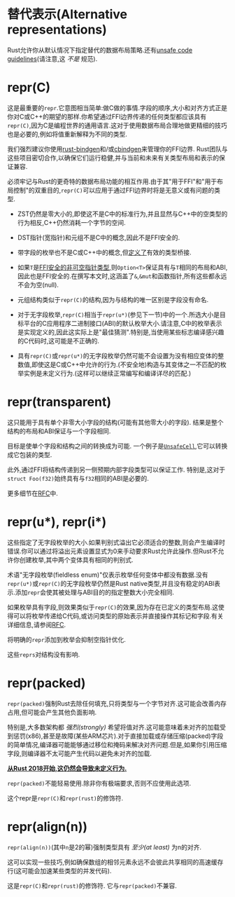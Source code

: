 # 替代表示(Alternative representations)

Rust允许你从默认情况下指定替代的数据布局策略.还有[unsafe code guidelines](https://rust-lang.github.io/unsafe-code-guidelines/layout.html)(请注意,这 *不是* 规范).

# repr(C)

这是最重要的`repr`.它意图相当简单:做C做的事情.字段的顺序,大小和对齐方式正是你对C或C++的期望的那样.你希望通过FFI边界传递的任何类型都应该具有`repr(C)`,因为C是编程世界的通用语言.这对于使用数据布局合理地做更精细的技巧也是必要的,例如将值重新解释为不同的类型.

我们强烈建议你使用[rust-bindgen](https://rust-lang.github.io/rust-bindgen/)和/或[cbindgen](https://github.com/eqrion/cbindgen)来管理你的FFI边界. Rust团队与这些项目密切合作,以确保它们运行稳健,并与当前和未来有关类型布局和表示的保证兼容.

必须牢记与Rust的更奇特的数据布局功能的相互作用.由于其"用于FFI"和"用于布局控制"的双重目的,`repr(C)`可以应用于通过FFI边界时将是无意义或有问题的类型.

- ZST仍然是零大小的,即使这不是C中的标准行为,并且显然与C++中的空类型的行为相反,C++仍然消耗一个字节的空间.

- DST指针(宽指针)和元组不是C中的概念,因此不是FFI安全的.

- 带字段的枚举也不是C或C++中的概念,但[定义了](https://github.com/rust-lang/rfcs/blob/master/text/2195-really-tagged-unions.md)有效的类型桥接.

- 如果`T`是[FFI安全的非可空指针类型](https://github.com/rust-lang-nursery/nomicon/blob/master/src/ffi.html#the-nullable-pointer-optimization),则`Option<T>`保证具有与`T`相同的布局和ABI,因此也是FFI安全的.在撰写本文时,这涵盖了`&`,`&mut`和函数指针,所有这些都永远不会为空(null).

- 元组结构类似于`repr(C)`的结构,因为与结构的唯一区别是字段没有命名.

- 对于无字段枚举,`repr(C)`相当于`repr(u*)`(参见下一节)中的一个.所选大小是目标平台的C应用程序二进制接口(ABI)的默认枚举大小.请注意,C中的枚举表示是实现定义的,因此这实际上是"最佳猜测".特别是,当使用某些标志编译感兴趣的C代码时,这可能是不正确的.

- 具有`repr(C)`或`repr(u*)`的无字段枚举仍然可能不会设置为没有相应变体的整数值,即使这是C或C++中允许的行为.(不安全地)构造与其变体之一不匹配的枚举实例是未定义行为.(这样可以继续正常编写和编译详尽的匹配.)

# repr(transparent)

这只能用于具有单个非零大小字段的结构(可能有其他零大小的字段). 结果是整个结构的布局和ABI保证与一个字段相同.

目标是使单个字段和结构之间的转换成为可能. 一个例子是[`UnsafeCell`](https://github.com/rust-lang-nursery/nomicon/blob/master/std/cell/struct.UnsafeCell.html),它可以转换成它包装的类型.

此外,通过FFI将结构传递到另一侧预期内部字段类型可以保证工作. 特别是,这对于`struct Foo(f32)`始终具有与`f32`相同的ABI是必要的.

更多细节在[RFC](https://github.com/rust-lang/rfcs/blob/master/text/1758-repr-transparent.md)中.

# repr(u*), repr(i*)

这些指定了无字段枚举的大小.如果判别式溢出它必须适合的整数,则会产生编译时错误.你可以通过将溢出元素设置显式为0来手动要求Rust允许此操作.但Rust不允许你创建枚举,其中两个变体具有相同的判别式.

术语"无字段枚举(fieldless enum)"仅表示枚举任何变体中都没有数据.没有`repr(u*)`或`repr(C)`的无字段枚举仍然是Rust native类型,并且没有稳定的ABI表示.添加`repr`会使其被处理与ABI目的的指定整数大小完全相同.

如果枚举具有字段,则效果类似于`repr(C)`的效果,因为存在已定义的类型布局.这使得可以将枚举传递给C代码,或访问类型的原始表示并直接操作其标记和字段.有关详细信息,请参阅[RFC](https://github.com/rust-lang/rfcs/blob/master/text/2195-really-tagged-unions.md).

将明确的`repr`添加到枚举会抑制空指针优化.

这些`reprs`对结构没有影响.

# repr(packed)

`repr(packed)`强制Rust去除任何填充,只将类型与一个字节对齐.这可能会改善内存占用,但可能会产生其他负面影响.

特别是,大多数架构都 *强烈(strongly)* 希望将值对齐.这可能意味着未对齐的加载受到惩罚(x86),甚至是故障(某些ARM芯片).对于直接加载或存储压缩(packed)字段的简单情况,编译器可能能够通过移位和掩码来解决对齐问题.但是,如果你引用压缩字段,则编译器不太可能产生代码以避免未对齐的加载.

**[从Rust 2018开始,这仍然会导致未定义行为.](https://github.com/rust-lang/rust/issues/27060)**

`repr(packed)`不能轻易使用.除非你有极端要求,否则不应使用此选项.

这个repr是`repr(C)`和`repr(rust)`的修饰符.

# repr(align(n))

`repr(align(n))`(其中`n`是2的幂)强制类型具有 *至少(at least)* 为n的对齐.

这可以实现一些技巧,例如确保数组的相邻元素永远不会彼此共享相同的高速缓存行(这可能会加速某些类型的并发代码).

这是`repr(C)`和`repr(rust)`的修饰符. 它与`repr(packed)`不兼容.
